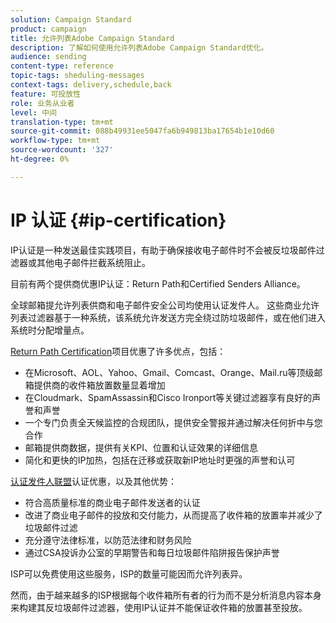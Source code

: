 ```yaml
---
solution: Campaign Standard
product: campaign
title: 允许列表Adobe Campaign Standard
description: 了解如何使用允许列表Adobe Campaign Standard优化。
audience: sending
content-type: reference
topic-tags: sheduling-messages
context-tags: delivery,schedule,back
feature: 可投放性
role: 业务从业者
level: 中间
translation-type: tm+mt
source-git-commit: 088b49931ee5047fa6b949813ba17654b1e10d60
workflow-type: tm+mt
source-wordcount: '327'
ht-degree: 0%

---
```



# IP 认证 {#ip-certification}

IP认证是一种发送最佳实践项目，有助于确保接收电子邮件时不会被反垃圾邮件过滤器或其他电子邮件拦截系统阻止。

目前有两个提供商优惠IP认证：Return Path和Certified Senders Alliance。

全球邮箱提允许列表供商和电子邮件安全公司均使用认证发件人。 这些商业允许列表过滤器基于一种系统，该系统允许发送方完全绕过防垃圾邮件，或在他们进入系统时分配增量点。

[Return Path Certification](https://www.validity.com/products/returnpath/certification/)项目优惠了许多优点，包括：
* 在Microsoft、AOL、Yahoo、Gmail、Comcast、Orange、Mail.ru等顶级邮箱提供商的收件箱放置数量显着增加
* 在Cloudmark、SpamAssassin和Cisco Ironport等关键过滤器享有良好的声誉和声誉
* 一个专门负责全天候监控的合规团队，提供安全警报并通过解决任何折中与您合作
* 邮箱提供商数据，提供有关KPI、位置和认证效果的详细信息
* 简化和更快的IP加热，包括在迁移或获取新IP地址时更强的声誉和认可

[认证发件人联盟](https://certified-senders.org/certification-process/)认证优惠，以及其他优势：
* 符合高质量标准的商业电子邮件发送者的认证
* 改进了商业电子邮件的投放和交付能力，从而提高了收件箱的放置率并减少了垃圾邮件过滤
* 充分遵守法律标准，以防范法律和财务风险
* 通过CSA投诉办公室的早期警告和每日垃圾邮件陷阱报告保护声誉

ISP可以免费使用这些服务，ISP的数量可能因而允许列表异。

然而，由于越来越多的ISP根据每个收件箱所有者的行为而不是分析消息内容本身来构建其反垃圾邮件过滤器，使用IP认证并不能保证收件箱的放置甚至投放。
